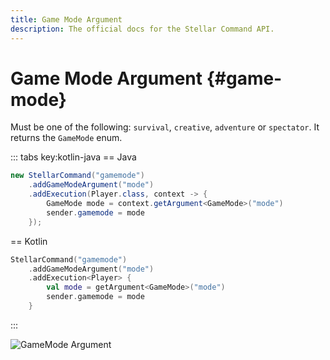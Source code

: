```yaml
---
title: Game Mode Argument
description: The official docs for the Stellar Command API.
---
```


# Game Mode Argument {#game-mode}

Must be one of the following: `survival`, `creative`, `adventure` or `spectator`. It returns the `GameMode` enum.

::: tabs key:kotlin-java
== Java
```Java
new StellarCommand("gamemode")
    .addGameModeArgument("mode")
    .addExecution(Player.class, context -> {
        GameMode mode = context.getArgument<GameMode>("mode")
        sender.gamemode = mode
    });
```
== Kotlin
```Kotlin
StellarCommand("gamemode")
    .addGameModeArgument("mode")
    .addExecution<Player> {
        val mode = getArgument<GameMode>("mode")
        sender.gamemode = mode
    }
```
:::

<ArgumentParser placeholder="survival" regex="^(survival|creative|adventure|spectator)$" />

![GameMode Argument](https://cdn.lutto.dev/stellar/gifs/entities/gamemode.gif)